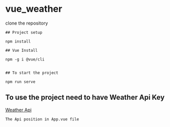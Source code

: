# vue_weather

clone the repository 
```
## Project setup

npm install
```
```
## Vue Install

npm -g i @vue/cli
```
```

## To start the project

npm run serve
```

## To use the project need to have Weather Api Key
[Weather Api](https://home.openweathermap.org/)
```
The Api position in App.vue file
```

